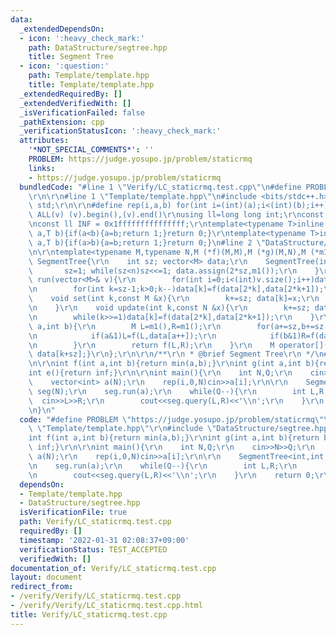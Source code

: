 ```yaml
---
data:
  _extendedDependsOn:
  - icon: ':heavy_check_mark:'
    path: DataStructure/segtree.hpp
    title: Segment Tree
  - icon: ':question:'
    path: Template/template.hpp
    title: Template/template.hpp
  _extendedRequiredBy: []
  _extendedVerifiedWith: []
  _isVerificationFailed: false
  _pathExtension: cpp
  _verificationStatusIcon: ':heavy_check_mark:'
  attributes:
    '*NOT_SPECIAL_COMMENTS*': ''
    PROBLEM: https://judge.yosupo.jp/problem/staticrmq
    links:
    - https://judge.yosupo.jp/problem/staticrmq
  bundledCode: "#line 1 \"Verify/LC_staticrmq.test.cpp\"\n#define PROBLEM \"https://judge.yosupo.jp/problem/staticrmq\"\
    \r\n\r\n#line 1 \"Template/template.hpp\"\n#include <bits/stdc++.h>\r\nusing namespace\
    \ std;\r\n\r\n#define rep(i,a,b) for(int i=(int)(a);i<(int)(b);i++)\r\n#define\
    \ ALL(v) (v).begin(),(v).end()\r\nusing ll=long long int;\r\nconst int inf = 0x3fffffff;\r\
    \nconst ll INF = 0x1fffffffffffffff;\r\ntemplate<typename T>inline bool chmax(T&\
    \ a,T b){if(a<b){a=b;return 1;}return 0;}\r\ntemplate<typename T>inline bool chmin(T&\
    \ a,T b){if(a>b){a=b;return 1;}return 0;}\n#line 2 \"DataStructure/segtree.hpp\"\
    \n\r\ntemplate<typename M,typename N,M (*f)(M,M),M (*g)(M,N),M (*m1)()>struct\
    \ SegmentTree{\r\n    int sz; vector<M> data;\r\n    SegmentTree(int n){\r\n \
    \       sz=1; while(sz<n)sz<<=1; data.assign(2*sz,m1());\r\n    }\r\n    void\
    \ run(vector<M>& v){\r\n        for(int i=0;i<(int)v.size();i++)data[i+sz]=v[i];\r\
    \n        for(int k=sz-1;k>0;k--)data[k]=f(data[2*k],data[2*k+1]);\r\n    }\r\n\
    \    void set(int k,const M &x){\r\n        k+=sz; data[k]=x;\r\n        while(k>>=1)data[k]=f(data[2*k],data[2*k+1]);\r\
    \n    }\r\n    void update(int k,const N &x){\r\n        k+=sz; data[k]=g(data[k],x);\r\
    \n        while(k>>=1)data[k]=f(data[2*k],data[2*k+1]);\r\n    }\r\n    M query(int\
    \ a,int b){\r\n        M L=m1(),R=m1();\r\n        for(a+=sz,b+=sz;a<b;a>>=1,b>>=1){\r\
    \n            if(a&1)L=f(L,data[a++]);\r\n            if(b&1)R=f(data[--b],R);\r\
    \n        }\r\n        return f(L,R);\r\n    }\r\n    M operator[](const int &k)const{return\
    \ data[k+sz];}\r\n};\r\n\r\n/**\r\n * @brief Segment Tree\r\n */\n#line 5 \"Verify/LC_staticrmq.test.cpp\"\
    \n\r\nint f(int a,int b){return min(a,b);}\r\nint g(int a,int b){return b;}\r\n\
    int e(){return inf;}\r\n\r\nint main(){\r\n    int N,Q;\r\n    cin>>N>>Q;\r\n\
    \    vector<int> a(N);\r\n    rep(i,0,N)cin>>a[i];\r\n\r\n    SegmentTree<int,int,f,g,e>\
    \ seg(N);\r\n    seg.run(a);\r\n    while(Q--){\r\n        int L,R;\r\n      \
    \  cin>>L>>R;\r\n        cout<<seg.query(L,R)<<'\\n';\r\n    }\r\n    return 0;\r\
    \n}\n"
  code: "#define PROBLEM \"https://judge.yosupo.jp/problem/staticrmq\"\r\n\r\n#include\
    \ \"Template/template.hpp\"\r\n#include \"DataStructure/segtree.hpp\"\r\n\r\n\
    int f(int a,int b){return min(a,b);}\r\nint g(int a,int b){return b;}\r\nint e(){return\
    \ inf;}\r\n\r\nint main(){\r\n    int N,Q;\r\n    cin>>N>>Q;\r\n    vector<int>\
    \ a(N);\r\n    rep(i,0,N)cin>>a[i];\r\n\r\n    SegmentTree<int,int,f,g,e> seg(N);\r\
    \n    seg.run(a);\r\n    while(Q--){\r\n        int L,R;\r\n        cin>>L>>R;\r\
    \n        cout<<seg.query(L,R)<<'\\n';\r\n    }\r\n    return 0;\r\n}"
  dependsOn:
  - Template/template.hpp
  - DataStructure/segtree.hpp
  isVerificationFile: true
  path: Verify/LC_staticrmq.test.cpp
  requiredBy: []
  timestamp: '2022-01-31 02:08:37+09:00'
  verificationStatus: TEST_ACCEPTED
  verifiedWith: []
documentation_of: Verify/LC_staticrmq.test.cpp
layout: document
redirect_from:
- /verify/Verify/LC_staticrmq.test.cpp
- /verify/Verify/LC_staticrmq.test.cpp.html
title: Verify/LC_staticrmq.test.cpp
---
```

